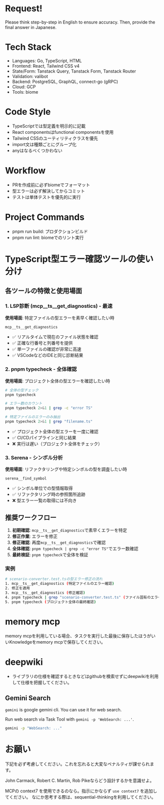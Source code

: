# Request!
Please think step-by-step in English to ensure accuracy.
Then, provide the final answer in Japanese.

# Tech Stack
- Languages: Go, TypeScript, HTML
- Frontend: React, Tailwind CSS v4
- State/Form: Tanstack Query, Tanstack Form, Tanstack Router
- Validation: valibot
- Backend: PostgreSQL, GraphQL, connect-go (gRPC)
- Cloud: GCP
- Tools: biome

# Code Style
- TypeScriptでは型定義を明示的に記載
- React componentsはfunctional componentsを使用
- Tailwind CSSのユーティリティクラスを優先
- import文は種類ごとにグループ化
- anyはなるべくつかわない

# Workflow
- PRを作成前に必ずbiomeでフォーマット
- 型エラーは必ず解決してからコミット
- テストは単体テストを優先的に実行

# Project Commands
- pnpm run build: プロダクションビルド
- pnpm run lint: biomeでのリント実行

# TypeScript型エラー確認ツールの使い分け

## 各ツールの特徴と使用場面

### 1. LSP診断 (mcp__ts__get_diagnostics) - 最速
**使用場面**: 特定ファイルの型エラーを素早く確認したい時
```typescript
mcp__ts__get_diagnostics
```
- ✅ リアルタイムで現在のファイル状態を確認
- ✅ 正確な行番号と列番号を提供
- ✅ 単一ファイルの確認が非常に高速
- ✅ VSCodeなどのIDEと同じ診断結果

### 2. pnpm typecheck - 全体確認
**使用場面**: プロジェクト全体の型エラーを確認したい時
```bash
# 全体の型チェック
pnpm typecheck

# エラー数のカウント
pnpm typecheck 2>&1 | grep -c "error TS"

# 特定ファイルのエラーのみ抽出
pnpm typecheck 2>&1 | grep "filename.ts"
```
- ✅ プロジェクト全体の型エラーを一度に確認
- ✅ CI/CDパイプラインと同じ結果
- ❌ 実行は遅い（プロジェクト全体をチェック）

### 3. Serena - シンボル分析
**使用場面**: リファクタリングや特定シンボルの型を調査したい時
```
serena__find_symbol
```
- ✅ シンボル単位での型情報取得
- ✅ リファクタリング時の参照箇所追跡
- ❌ 型エラー一覧の取得には不向き

## 推奨ワークフロー

1. **初期確認**: `mcp__ts__get_diagnostics`で素早くエラーを特定
2. **修正作業**: エラーを修正
3. **修正確認**: 再度`mcp__ts__get_diagnostics`で確認
4. **全体確認**: `pnpm typecheck | grep -c "error TS"`でエラー数確認
5. **最終検証**: `pnpm typecheck`で全体を検証

### 実例
```bash
# scenario-converter.test.tsの型エラー修正の流れ
1. mcp__ts__get_diagnostics (特定ファイルのエラー確認)
2. 修正を適用
3. mcp__ts__get_diagnostics (修正確認)
4. pnpm typecheck | grep "scenario-converter.test.ts" (ファイル固有のエラー確認)
5. pnpm typecheck (プロジェクト全体の最終確認)
```

# memory mcp
memory mcpを利用している場合、タスクを実行した最後に保存したほうがいいKnowledgeをmemory mcpで保存してください。

# deepwiki
- ライブラリの仕様を確認するときなどはgithubを検索せずにdeepwikiを利用して仕様を把握してください。

## Gemini Search

`gemini` is google gemini cli. You can use it for web search.

Run web search via Task Tool with `gemini -p 'WebSearch: ...'`.

```bash
gemini -p "WebSearch: ..."
```
# お願い
下記を必ず考慮してください。これを忘れると大変なペナルティが課せられます。

John Carmack, Robert C. Martin, Rob Pikeならどう設計するかを意識せよ。

MCPの context7 を使用できるのなら。指示にかならず `use context7` を追加してください。
なにか思考する際は、sequential-thinkingを利用してください。
